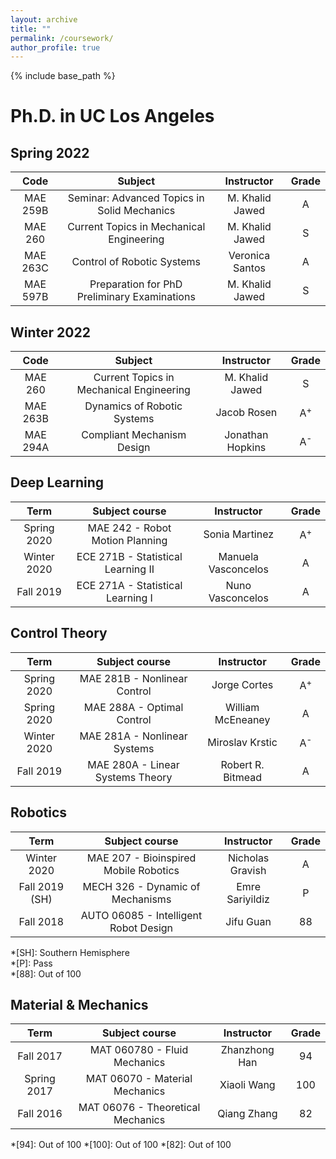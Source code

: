 ```yaml
---
layout: archive
title: ""
permalink: /coursework/
author_profile: true
---
```


{% include base_path %}

Ph.D. in UC Los Angeles
======
## Spring 2022
| Code | Subject | Instructor | Grade |
| :----: | :----: | :----: | :----: |
| MAE 259B | Seminar: Advanced Topics in Solid Mechanics | M. Khalid Jawed | A |
| MAE 260 | Current Topics in Mechanical Engineering | M. Khalid Jawed | S |
| MAE 263C | Control of Robotic Systems | Veronica Santos | A |
| MAE 597B | Preparation for PhD Preliminary Examinations | M. Khalid Jawed | S |

## Winter 2022
| Code | Subject | Instructor | Grade |
| :----: | :----: | :----: | :----: |
| MAE 260 | Current Topics in Mechanical Engineering | M. Khalid Jawed | S |
| MAE 263B | Dynamics of Robotic Systems | Jacob Rosen | A<sup>+ |
| MAE 294A | Compliant Mechanism Design | Jonathan Hopkins | A<sup>- |

  
  
## Deep Learning

| Term | Subject course | Instructor | Grade |
| :----: | :----: | :----: | :----: |
| Spring 2020 | MAE 242 - Robot Motion Planning | Sonia Martinez |A<sup>+ |
| Winter 2020 | ECE 271B - Statistical Learning II | Manuela Vasconcelos | A |
| Fall 2019 | ECE 271A - Statistical Learning I | Nuno Vasconcelos |A |

## Control Theory

| Term | Subject course | Instructor | Grade |
| :----: | :----: | :----: | :----: |
| Spring 2020 | MAE 281B - Nonlinear Control | Jorge Cortes | A<sup>+ |
| Spring 2020 | MAE 288A - Optimal Control | William McEneaney |A |
| Winter 2020 | MAE 281A - Nonlinear Systems | Miroslav Krstic | A<sup>- |
| Fall 2019 | MAE 280A - Linear Systems Theory | Robert R. Bitmead | A |
  
## Robotics

| Term | Subject course | Instructor | Grade |
| :----: | :----: | :----: | :----: |
| Winter 2020 | MAE 207 - Bioinspired Mobile Robotics | Nicholas Gravish | A |
| Fall 2019 (SH) | MECH 326 - Dynamic of Mechanisms | Emre Sariyildiz | P |
| Fall 2018 | AUTO 06085 - Intelligent Robot Design | Jifu Guan | 88 |

*[SH]: Southern Hemisphere  
*[P]: Pass  
*[88]: Out of 100

## Material & Mechanics

| Term | Subject course | Instructor | Grade |
| :----: | :----: | :----: | :----: |
| Fall 2017 | MAT 060780 - Fluid Mechanics | Zhanzhong Han | 94 |
| Spring 2017 | MAT 06070 - Material Mechanics | Xiaoli Wang | 100 |
| Fall 2016 | MAT 06076 - Theoretical Mechanics | Qiang Zhang | 82 |

*[94]: Out of 100
*[100]: Out of 100
*[82]: Out of 100
